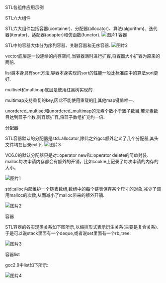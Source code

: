 STL各组件应用示例

STL六大组件

STL六大组件包括容器(container)、分配器(allocator)、算法(algorithm)、迭代器(iterator)、适配器(adapter)和仿函数(functor).
![图片1](https://user-images.githubusercontent.com/72439295/116250544-64a3e280-a7a0-11eb-962a-1be401ad4c67.png)
容器

STL中的容器大体分为序列容器、关联容器和无序容器.
![图片2](https://user-images.githubusercontent.com/72439295/116250928-c5331f80-a7a0-11eb-8d46-1e50aac50bb7.png)

vector底层是一段连续的内存空间,当容器满时进行扩容,将容器大小扩容为原来的两倍.

list类本身具有sort方法,容器本身实现的sort的性能一般比标准库中的算法sort更好.

multiset和multimap底层是使用红黑树实现的.

multimap支持重复的key,因此不能使用重载的[],其他map键值唯一.

unordered_multiset和unordered_multimap的元素个数小于篮子数目,若元素数目达到篮子个数,则容器扩容,将篮子数组扩充约一倍.

分配器

STL容器默认的分配器是std::allocator,除此之外gcc额外定义了几个分配器,其头文件均在目录ext下.
![图片3](https://user-images.githubusercontent.com/72439295/116251663-73d76000-a7a1-11eb-910e-025e9b59010d.png)

VC6.0的默认分配器只是对::operator new和::operator delete的简单封装.
malloc每次申请内存都会有额外的开销，比如cookie上记录了每次申请的内存的大小。

![图片1](https://user-images.githubusercontent.com/72439295/116352880-6b763800-a828-11eb-9c67-42afd708d495.png)

std::alloc内部维护一个链表数组,数组中的每个链表保存某个尺寸的对象,减少了调用malloc的次数,从而减小了malloc带来的额外开销.

![图片2](https://user-images.githubusercontent.com/72439295/116370370-e9443e80-a83c-11eb-97b9-738d93bc225c.png)

容器

STL容器的各实现类关系如下图所示,以缩排形式表示衍生关系(主要是复合关系).于是可以说stack里面有一个deque,或者说set里面有一个rb_tree.

![图片3](https://user-images.githubusercontent.com/72439295/116371085-a040ba00-a83d-11eb-97a1-36e9da8be9ba.png)

容器list

gcc2.9中list如下所示:

![图片4](https://user-images.githubusercontent.com/72439295/116380521-9f605600-a846-11eb-8ec1-8e71c8a006f5.png)





